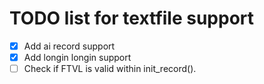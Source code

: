 TODO list for textfile support
====

- [x] Add ai record support
- [x] Add longin longin support
- [ ] Check if FTVL is valid within init_record().
